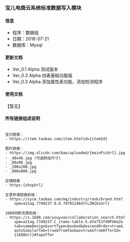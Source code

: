 ### 宝儿电商云系统标准数据写入模块

#### 信息
- 程序：数据组
- 日期：2018-07-21
- 数据库：Mysql

#### 更新文档
- Ver_0.1 Alpha 测试版本
- Ver_0.2 Alpha 四表基础功能版
- Ver_0.3 Alpha 添加属性表功能，添加检测程序

#### 使用文档
【暂无】

#### 所有链接组成说明
```

宝贝链接：
- https://item.taobao.com/item.htm?id={itemId}

图片链接：
- https://img.alicdn.com/bao/uploaded/{mainPicUrl}.jpg
- _48x48.jpg (可选附加尺寸)
- _80x80.jpg
- _200x200.jpg
- _800x800.jpg

店铺链接
- https:{shopUrl}

生意参谋链接前缀：
- https://sycm.taobao.com/mq/industry/rank/brand.htm?
    spm=a21ag.7749237.0.0.7d79124647cLZN{bsUrl}

1688同款货源前缀：
- https://s.1688.com/youyuan/collaboration_search.htm?
    spm=a21ag.7749237.C_items-table.5.4fe753fd9PXHa2&
    tab=sameDesign&sortType=booked&descendOrder=true&
    autoSimilarTab=true&fromTaobao=true&fromOfferId=
    {1688Url}#topoffer
```